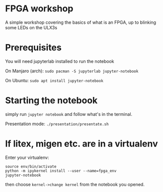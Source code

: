 # FPGA workshop

A simple workshop covering the basics of what is an FPGA, up to blinking some LEDs on the ULX3s


# Prerequisites

You will need jupyterlab installed to run the notebook

On Manjaro (arch): `sudo pacman -S jupyterlab jupyter-notebook`

On Ubuntu: `sudo apt install jupyter-notebook`


# Starting the notebook

simply run `jupyter notebook` and follow what's in the terminal.

Presentation mode: `./presentation/presentate.sh`

# If litex, migen etc. are in a virtualenv
Enter your virtualenv:
```
source env/bin/activate
python -m ipykernel install --user --name=fpga_env
jupyter-notebook
```

then choose `kernel->change kernel` from the notebook you opened.
